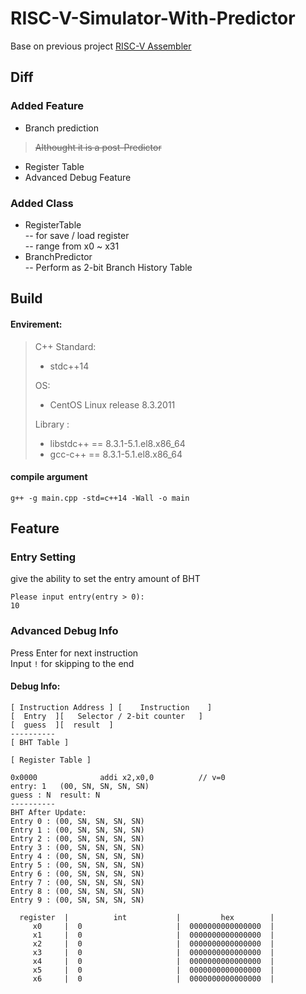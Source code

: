 # RISC-V-Simulator-With-Predictor

Base on previous project [RISC-V Assembler](https://github.com/Anderwei/RISC-V-Assembler)  

## Diff
### Added Feature
* Branch prediction  
> ~~Althought it is a post-Predictor~~  
* Register Table
* Advanced Debug Feature
### Added Class
* RegisterTable  
-- for save / load register  
-- range from x0 ~ x31
* BranchPredictor  
-- Perform as 2-bit Branch History Table  

## Build

#### Envirement:
> C++ Standard:
> * stdc++14
>
> OS:
> * CentOS Linux release 8.3.2011  
>
> Library : 
> * libstdc++ == 8.3.1-5.1.el8.x86_64  
> * gcc-c++ == 8.3.1-5.1.el8.x86_64  

#### compile argument
` g++ -g main.cpp -std=c++14 -Wall -o main `

## Feature

### Entry Setting
give the ability to set the entry amount of BHT
```
Please input entry(entry > 0):
10
```

### Advanced Debug Info

Press Enter for next instruction  
Input `!` for skipping to the end  
  
#### Debug Info:
```
[ Instruction Address ] [    Instruction    ]  
[  Entry  ][   Selector / 2-bit counter   ]  
[  guess  ][  result  ]  
----------  
[ BHT Table ]
  
[ Register Table ]
```
```
0x0000              addi x2,x0,0          // v=0
entry: 1   (00, SN, SN, SN, SN)
guess : N  result: N
----------
BHT After Update:
Entry 0 : (00, SN, SN, SN, SN)
Entry 1 : (00, SN, SN, SN, SN)
Entry 2 : (00, SN, SN, SN, SN)
Entry 3 : (00, SN, SN, SN, SN)
Entry 4 : (00, SN, SN, SN, SN)
Entry 5 : (00, SN, SN, SN, SN)
Entry 6 : (00, SN, SN, SN, SN)
Entry 7 : (00, SN, SN, SN, SN)
Entry 8 : (00, SN, SN, SN, SN)
Entry 9 : (00, SN, SN, SN, SN)

  register  |          int           |         hex        |
     x0     |  0                     |  0000000000000000  |
     x1     |  0                     |  0000000000000000  |
     x2     |  0                     |  0000000000000000  |
     x3     |  0                     |  0000000000000000  |
     x4     |  0                     |  0000000000000000  |
     x5     |  0                     |  0000000000000000  |
     x6     |  0                     |  0000000000000000  |
```

